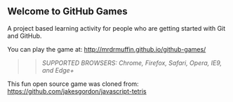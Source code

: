 ## Welcome to GitHub Games

A project based learning activity for people who are getting started with Git and GitHub.

You can play the game at: http://mrdrmuffin.github.io/github-games/

>> _*SUPPORTED BROWSERS*: Chrome, Firefox, Safari, Opera, IE9, and Edge+_

This fun open source game was cloned from: https://github.com/jakesgordon/javascript-tetris
